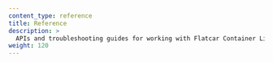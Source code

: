 ```yaml
---
content_type: reference
title: Reference
description: >
  APIs and troubleshooting guides for working with Flatcar Container Linux.
weight: 120
---
```

